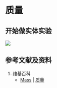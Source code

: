 # 质量

## 开始做实体实验

![](/images/实验中需要的多种工具/测量出7个基本单位的数量/质量/1a1.jpg)

## 参考文献及资料

1. 维基百科
	- [Mass](https://en.wikipedia.org/wiki/Mass) | [质量](https://zh.wikipedia.org/wiki/%E8%B4%A8%E9%87%8F)
